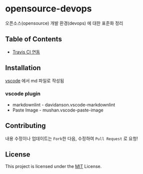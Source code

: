 # opensource-devops

오픈소스(opensource) 개발 환경(devops) 에 대한 표준화 정리

## Table of Contents

- [Travis CI 연동](travis-ci.md)

## Installation

[vscode](https://code.visualstudio.com/) 에서 md 파일로 작성됨

### vscode plugin

- markdownlint - davidanson.vscode-markdownlint
- Paste Image - mushan.vscode-paste-image

## Contributing

내용 수정이나 업데이트는 `Fork`한 다음, 수정하여 `Pull Request` 로 요청!

## License

This project is licensed under the [MIT](LICENSE) License.
